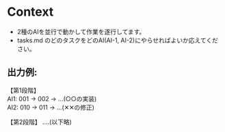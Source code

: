 # Context
- 2種のAIを並行で動かして作業を遂行してます。
- tasks.md のどのタスクをどのAI(AI-1, AI-2)にやらせればよいか応えてください。

## 出力例:

【第1段階】\
AI1: 001 → 002 → ...(○○の実装)\
AI2: 010 → 011 → ...(✕✕の修正)

【第2段階】
....(以下略)
